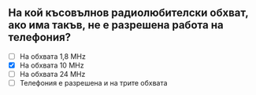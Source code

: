 ## На кой късовълнов радиолюбителски обхват, ако има такъв, не е разрешена работа на телефония?

<!-- Верният отговор е отбелязан с [X] -->

- [ ] На обхвата 1,8 MHz
- [X] На обхвата 10 MHz
- [ ] На обхвата 24 MHz
- [ ] Телефония е разрешена и на трите обхвата

